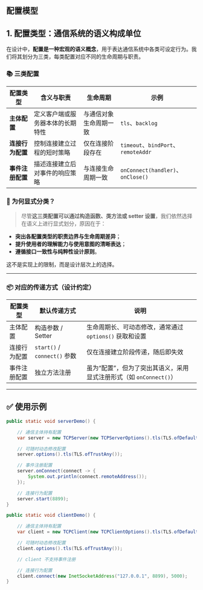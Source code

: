 ## 配置模型

## 1. 配置类型：通信系统的语义构成单位

在设计中，**配置是一种宏观的语义概念**，用于表达通信系统中各类可设定行为。我们将其划分为三类，每类配置对应不同的生命周期与职责。

### 📚 三类配置

| 配置类型       | 含义与职责            | 生命周期        | 示例                                |
|------------|------------------|-------------|-----------------------------------|
| **主体配置**   | 定义客户端或服务器本体的长期特性 | 与通信对象生命周期一致 | `tls`、`backlog`                   |
| **连接行为配置** | 控制连接建立过程的短时策略    | 仅在连接阶段存在    | `timeout`、`bindPort`、`remoteAddr` |
| **事件注册配置** | 描述连接建立后对事件的响应策略  | 与连接生命周期一致   | `onConnect(handler)`、`onClose()`  |

### 🧩 为何显式分类？

> 尽管**这三类配置可以通过构造函数、类方法或 setter 设置**，我们依然选择在语义上进行显式划分，原因在于：

- **突出各配置类型的职责边界与生命周期差异**；
- **提升使用者的理解能力与使用意图的清晰表达**；
- **遵循接口一致性与纯粹性设计原则**。

这不是实现上的限制，而是设计层次上的选择。

---

### 📦 对应的传递方式（设计约定）

| 配置类型   | 默认传递方式                     | 说明                                        |
|--------|----------------------------|-------------------------------------------|
| 主体配置   | 构造参数 / Setter              | 生命周期长、可动态修改，通常通过 `options()` 获取和设置        |
| 连接行为配置 | `start()` / `connect()` 参数 | 仅在连接建立阶段传递，随后即失效                          |
| 事件注册配置 | 独立方法注册                     | 虽为“配置”，但为了突出其语义，采用显式注册形式（如 `onConnect()`） |

---

## ✅ 使用示例

```java
public static void serverDemo() {

    // 通信主体持有配置
    var server = new TCPServer(new TCPServerOptions().tls(TLS.ofDefault()));

    // 可随时动态修改配置
    server.options().tls(TLS.ofTrustAny());

    // 事件注册配置
    server.onConnect(connect -> {
        System.out.println(connect.remoteAddress());
    });

    // 连接行为配置
    server.start(8899);
}

public static void clientDemo() {

    // 通信主体持有配置
    var client = new TCPClient(new TCPClientOptions().tls(TLS.ofDefault()));

    // 可随时动态修改配置
    client.options().tls(TLS.ofTrustAny());

    // client 不支持事件注册

    // 连接行为配置
    client.connect(new InetSocketAddress("127.0.0.1", 8899), 5000);
}
```
